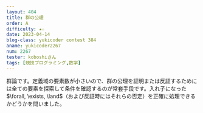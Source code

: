 ```yaml
---
layout: 404
title: 群の公理
order: A
difficulty: ★☆
date: 2023-04-14
blog-class: yukicoder contest 384
aname: yukicoder2267
num: 2267
tester: koboshiさん
tags: [競技プログラミング,数学]
---
```


<p>
群論です。定義域の要素数が小さいので、群の公理を証明または反証するためには全ての要素を探索して条件を確認するのが常套手段です。入れ子になった$\forall, \exists, \land$（および反証時にはそれらの否定）を正確に処理できるかどうかを問いました。
</p>
